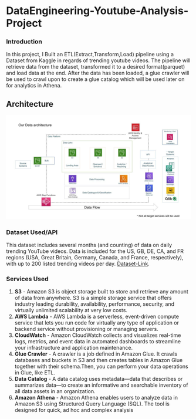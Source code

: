 # DataEngineering-Youtube-Analysis-Project

### Introduction
In this project, I Built an ETL(Extract,Transform,Load) pipeline using a Dataset from Kaggle in regards of trending youtube videos. The pipeline will retrieve data from the dataset, transformed it to a desired format(parquet) and load data at the end. After the data has been loaded, a glue crawler will be used to crawl upon to create a glue catalog which will be used later on for analytics in Athena.



## Architecture

![Architecture diagram](https://github.com/DerickAlex/DataEngineering-Youtube-Analysis-Project/blob/main/architecture.jpeg)

### Dataset Used/API
This dataset includes several months (and counting) of data on daily trending YouTube videos. Data is included for the US, GB, DE, CA, and FR regions (USA, Great Britain, Germany, Canada, and France, respectively), with up to 200 listed trending videos per day. [Dataset-Link](https://www.kaggle.com/datasets/datasnaek/youtube-new).



### Services Used

1. **S3** - Amazon S3 is object storage built to store and retrieve any amount of data from anywhere. S3 is a simple storage service that offers industry leading durability, availability, performance, security, and virtually unlimited scalability at very low costs.
2. **AWS Lambda** - AWS Lambda is a serverless, event-driven compute service that lets you run code for virtually any type of application or backend service without provisioning or managing servers.
3. **CloudWatch** -  Amazon CloudWatch collects and visualizes real-time logs, metrics, and event data in automated dashboards to streamline your infrastructure and application maintenance.
4. **Glue Crawler** -  A crawler is a job defined in Amazon Glue. It crawls databases and buckets in S3 and then creates tables in Amazon Glue together with their schema.Then, you can perform your data operations in Glue, like ETL.
5. **Data Catalog** - A data catalog uses metadata—data that describes or summarizes data—to create an informative and searchable inventory of all data assets in an organization.
6. **Amazon Athena** -  Amazon Athena enables users to analyze data in Amazon S3 using Structured Query Language (SQL). The tool is designed for quick, ad hoc and complex analysis


